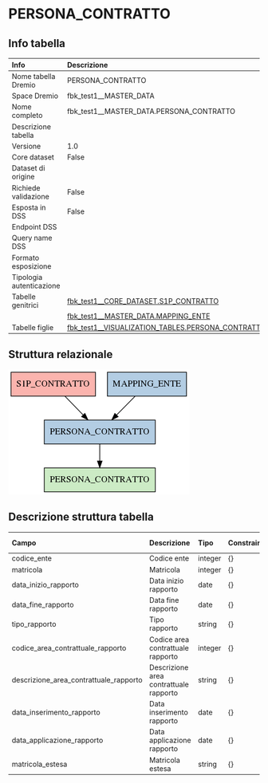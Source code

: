 # PERSONA_CONTRATTO

## Info tabella

| Info                     | Descrizione                                                                                                         |
|:-------------------------|:--------------------------------------------------------------------------------------------------------------------|
| Nome tabella Dremio      | PERSONA_CONTRATTO                                                                                                   |
| Space Dremio             | fbk_test1__MASTER_DATA                                                                                              |
| Nome completo            | fbk_test1__MASTER_DATA.PERSONA_CONTRATTO                                                                            |
| Descrizione tabella      |                                                                                                                     |
| Versione                 | 1.0                                                                                                                 |
| Core dataset             | False                                                                                                               |
| Dataset di origine       |                                                                                                                     |
| Richiede validazione     | False                                                                                                               |
| Esposta in DSS           | False                                                                                                               |
| Endpoint DSS             |                                                                                                                     |
| Query name DSS           |                                                                                                                     |
| Formato esposizione      |                                                                                                                     |
| Tipologia autenticazione |                                                                                                                     |
| Tabelle genitrici        | [fbk_test1__CORE_DATASET.S1P_CONTRATTO](/fbk_test1__CORE_DATASET/S1P_CONTRATTO/markdown.md)                         |
|                          | [fbk_test1__MASTER_DATA.MAPPING_ENTE](/fbk_test1__MASTER_DATA/MAPPING_ENTE/markdown.md)                             |
| Tabelle figlie           | [fbk_test1__VISUALIZATION_TABLES.PERSONA_CONTRATTO](/fbk_test1__VISUALIZATION_TABLES/PERSONA_CONTRATTO/markdown.md) |

## Struttura relazionale

![PERSONA_CONTRATTO](./graph_png.png)

## Descrizione struttura tabella

| Campo                                  | Descrizione                            | Tipo    | Constraints   | Linked data   | errors   |
|:---------------------------------------|:---------------------------------------|:--------|:--------------|:--------------|:---------|
| codice_ente                            | Codice ente                            | integer | {}            |               | {}       |
| matricola                              | Matricola                              | integer | {}            |               | {}       |
| data_inizio_rapporto                   | Data inizio rapporto                   | date    | {}            |               | {}       |
| data_fine_rapporto                     | Data fine rapporto                     | date    | {}            |               | {}       |
| tipo_rapporto                          | Tipo rapporto                          | string  | {}            |               | {}       |
| codice_area_contrattuale_rapporto      | Codice area contrattuale rapporto      | integer | {}            |               | {}       |
| descrizione_area_contrattuale_rapporto | Descrizione area contrattuale rapporto | string  | {}            |               | {}       |
| data_inserimento_rapporto              | Data inserimento rapporto              | date    | {}            |               | {}       |
| data_applicazione_rapporto             | Data applicazione rapporto             | date    | {}            |               | {}       |
| matricola_estesa                       | Matricola estesa                       | string  | {}            |               | {}       |
